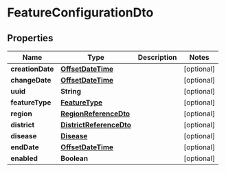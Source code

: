 # FeatureConfigurationDto

## Properties
Name | Type | Description | Notes
------------ | ------------- | ------------- | -------------
**creationDate** | [**OffsetDateTime**](OffsetDateTime.md) |  |  [optional]
**changeDate** | [**OffsetDateTime**](OffsetDateTime.md) |  |  [optional]
**uuid** | **String** |  |  [optional]
**featureType** | [**FeatureType**](FeatureType.md) |  |  [optional]
**region** | [**RegionReferenceDto**](RegionReferenceDto.md) |  |  [optional]
**district** | [**DistrictReferenceDto**](DistrictReferenceDto.md) |  |  [optional]
**disease** | [**Disease**](Disease.md) |  |  [optional]
**endDate** | [**OffsetDateTime**](OffsetDateTime.md) |  |  [optional]
**enabled** | **Boolean** |  |  [optional]
